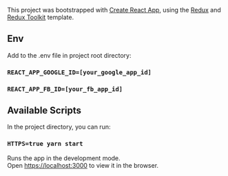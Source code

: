 This project was bootstrapped with [Create React App](https://github.com/facebook/create-react-app), using the [Redux](https://redux.js.org/) and [Redux Toolkit](https://redux-toolkit.js.org/) template.

## Env

Add to the .env file in project root directory:

### `REACT_APP_GOOGLE_ID=[your_google_app_id]`
### `REACT_APP_FB_ID=[your_fb_app_id]`

## Available Scripts

In the project directory, you can run:

### `HTTPS=true yarn start`

Runs the app in the development mode.<br />
Open [https://localhost:3000](https://localhost:3000) to view it in the browser.